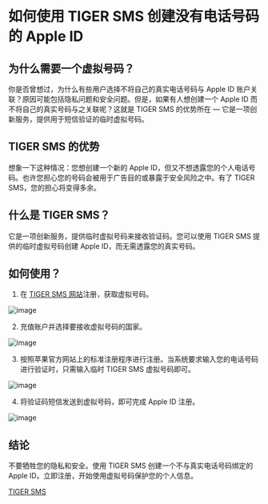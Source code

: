 # 如何使用 TIGER SMS 创建没有电话号码的 Apple ID

## 为什么需要一个虚拟号码？

你是否曾想过，为什么有些用户选择不将自己的真实电话号码与 Apple ID 账户关联？原因可能包括隐私问题和安全问题。但是，如果有人想创建一个 Apple ID 而不将自己的真实号码与之关联呢？这就是 TIGER SMS 的优势所在 — 它是一项创新服务，提供用于短信验证的临时虚拟号码。

## TIGER SMS 的优势

想象一下这种情况：您想创建一个新的 Apple ID，但又不想透露您的个人电话号码。也许您担心您的号码会被用于广告目的或暴露于安全风险之中。有了 TIGER SMS，您的担心将变得多余。

## 什么是 TIGER SMS？

它是一项创新服务，提供临时虚拟号码来接收验证码。您可以使用 TIGER SMS 提供的临时虚拟号码创建 Apple ID，而无需透露您的真实号码。

## 如何使用？

1. 在 [TIGER SMS 网站](https://tiger-sms.com/?ref=276094)注册，获取虚拟号码。

![image](https://github.com/hm266386/TIGER-SMS/assets/169997509/5d511320-3f39-475c-a597-a41791848fe3)


2. 充值账户并选择要接收虚拟号码的国家。

![image](https://github.com/hm266386/TIGER-SMS/assets/169997509/de49418a-4ab5-4465-8e54-ea674c2d7c5b)


3. 按照苹果官方网站上的标准注册程序进行注册。当系统要求输入您的电话号码进行验证时，只需输入临时 TIGER SMS 虚拟号码即可。

![image](https://github.com/hm266386/TIGER-SMS/assets/169997509/9d7ca1c0-192f-4bd0-92ac-d128d40679c0)


4. 将验证码短信发送到虚拟号码，即可完成 Apple ID 注册。

![image](https://github.com/hm266386/TIGER-SMS/assets/169997509/d887f4fc-6542-402e-92d8-1812e464c5d8)


## 结论

不要牺牲您的隐私和安全。使用 TIGER SMS 创建一个不与真实电话号码绑定的 Apple ID。立即注册，开始使用虚拟号码保护您的个人信息。

[TIGER SMS](https://tiger-sms.com/?ref=276094)
